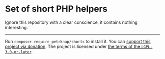 # Set of short PHP helpers

Ignore this repository with a clear conscience, it contains nothing interesting.

---

Run `composer require petrknap/shorts` to install it.
You can [support this project via donation](https://petrknap.github.io/donate.html).
The project is licensed under [the terms of the `LGPL-3.0-or-later`](./COPYING.LESSER).
